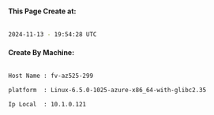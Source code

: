 
   
#### This Page Create at:

```bash

2024-11-13 - 19:54:28 UTC

```

#### Create By Machine:

```bash

Host Name : fv-az525-299

platform  : Linux-6.5.0-1025-azure-x86_64-with-glibc2.35

Ip Local  : 10.1.0.121

```

